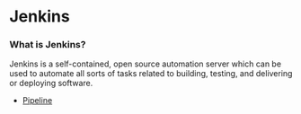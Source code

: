 # Jenkins

### What is Jenkins?

Jenkins is a self-contained, open source automation server which can be used to automate all sorts of tasks related to building, testing, and delivering or deploying software.

- [Pipeline](pipeline/README.md)